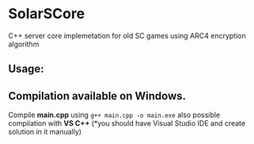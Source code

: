 # SolarSCore
C++ server core implemetation for old SC games using ARC4 encryption algorithm

## Usage:

Compilation available on Windows.
---
Compile **main.cpp** using ```g++ main.cpp -o main.exe``` also possible compilation with **VS C++** (*you should have Visual Studio IDE and create solution in it manually)